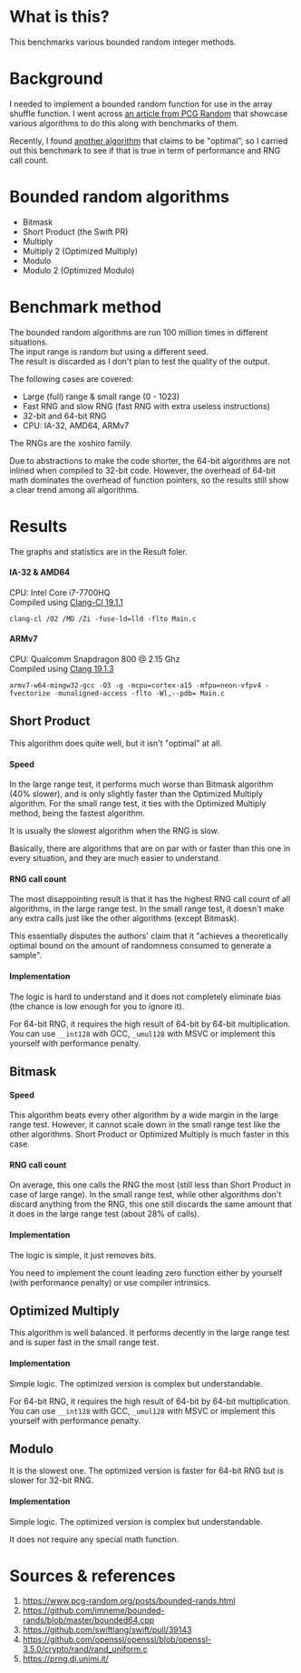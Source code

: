 
# What is this?

This benchmarks various bounded random integer methods.

# Background

I needed to implement a bounded random function for use in the array shuffle function. 
I went across [an article from PCG Random](https://www.pcg-random.org/posts/bounded-rands.html) 
that showcase various algorithms to do this along with benchmarks of them.

Recently, I found [another algorithm](https://github.com/swiftlang/swift/pull/39143) that claims to be "optimal", 
so I carried out this benchmark to see if that is true in term of performance and RNG call count.

# Bounded random algorithms

+ Bitmask
+ Short Product (the Swift PR)
+ Multiply
+ Multiply 2 (Optimized Multiply)
+ Modulo
+ Modulo 2 (Optimized Modulo)

# Benchmark method

The bounded random algorithms are run 100 million times in different situations.  
The input range is random but using a different seed.  
The result is discarded as I don't plan to test the quality of the output.

The following cases are covered:

+ Large (full) range & small range (0 - 1023)
+ Fast RNG and slow RNG (fast RNG with extra useless instructions)
+ 32-bit and 64-bit RNG
+ CPU: IA-32, AMD64, ARMv7

The RNGs are the xoshiro family.

Due to abstractions to make the code shorter, the 64-bit algorithms are not inlined when compiled to 32-bit code. 
However, the overhead of 64-bit math dominates the overhead of function pointers, 
so the results still show a clear trend among all algorithms.

# Results

The graphs and statistics are in the Result foler.

#### IA-32 & AMD64

CPU: Intel Core i7-7700HQ  
Compiled using [Clang-Cl 19.1.1](https://releases.llvm.org/19.1.0/tools/clang/docs/MSVCCompatibility.html)

```
clang-cl /O2 /MD /Zi -fuse-ld=lld -flto Main.c
```

#### ARMv7

CPU: Qualcomm Snapdragon 800 @ 2.15 Ghz  
Compiled using [Clang 19.1.3](https://github.com/mstorsjo/llvm-mingw/releases/tag/20241030)

```
armv7-w64-mingw32-gcc -O3 -g -mcpu=cortex-a15 -mfpu=neon-vfpv4 -fvectorize -munaligned-access -flto -Wl,--pdb= Main.c
```

## Short Product

This algorithm does quite well, but it isn't "optimal" at all.

#### Speed

In the large range test, it performs much worse than Bitmask algorithm (40% slower), 
and is only slightly faster than the Optimized Multiply algorithm. 
For the small range test, it ties with the Optimized Multiply method, being the fastest algorithm.

It is usually the slowest algorithm when the RNG is slow.

Basically, there are algorithms that are on par with or faster than this one in every situation, 
and they are much easier to understand.

#### RNG call count

The most disappointing result is that it has the highest RNG call count of all algorithms, in the large range test.
In the small range test, it doesn't make any extra calls just like the other algorithms (except Bitmask).

This essentially disputes the authors' claim that it 
"achieves a theoretically optimal bound on the amount of randomness consumed to generate a sample".

#### Implementation

The logic is hard to understand and it does not completely eliminate bias (the chance is low enough for you to ignore it).

For 64-bit RNG, it requires the high result of 64-bit by 64-bit multiplication. 
You can use `__int128` with GCC, `_umul128` with MSVC or implement this yourself with performance penalty.

## Bitmask

#### Speed

This algorithm beats every other algorithm by a wide margin in the large range test. 
However, it cannot scale down in the small range test like the other algorithms. 
Short Product or Optimized Multiply is much faster in this case.

#### RNG call count

On average, this one calls the RNG the most (still less than Short Product in case of large range). 
In the small range test, while other algorithms don't discard anything from the RNG, 
this one still discards the same amount that it does in the large range test (about 28% of calls).

#### Implementation

The logic is simple, it just removes bits.

You need to implement the count leading zero function either by yourself (with performance penalty) or use compiler intrinsics. 

## Optimized Multiply

This algorithm is well balanced. It performs decently in the large range test and is super fast in the small range test.

#### Implementation

Simple logic. The optimized version is complex but understandable.

For 64-bit RNG, it requires the high result of 64-bit by 64-bit multiplication. 
You can use `__int128` with GCC, `_umul128` with MSVC or implement this yourself with performance penalty.

## Modulo

It is the slowest one. The optimized version is faster for 64-bit RNG but is slower for 32-bit RNG.

#### Implementation

Simple logic. The optimized version is complex but understandable.

It does not require any special math function.

# Sources & references

1. https://www.pcg-random.org/posts/bounded-rands.html
2. https://github.com/imneme/bounded-rands/blob/master/bounded64.cpp
3. https://github.com/swiftlang/swift/pull/39143
4. https://github.com/openssl/openssl/blob/openssl-3.5.0/crypto/rand/rand_uniform.c
5. https://prng.di.unimi.it/
